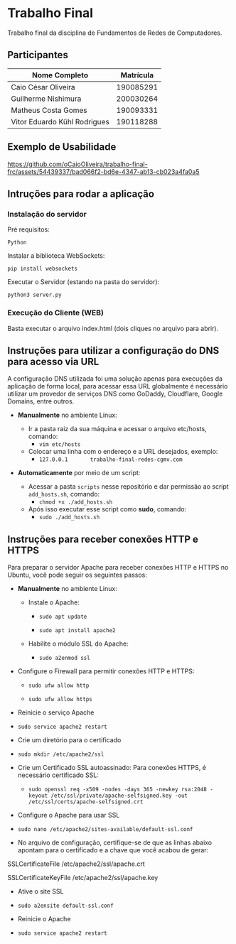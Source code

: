 # Trabalho Final

Trabalho final da disciplina de Fundamentos de Redes de Computadores.

## Participantes

Nome Completo | Matrícula |
------------- | --------- |
Caio César Oliveira | 190085291 |
Guilherme Nishimura | 200030264 |
Matheus Costa Gomes | 190093331 |
Vitor Eduardo Kühl Rodrigues | 190118288 |

## Exemplo de Usabilidade

https://github.com/oCaioOliveira/trabalho-final-frc/assets/54439337/bad066f2-bd6e-4347-ab13-cb023a4fa0a5

## Intruções para rodar a aplicação

### Instalação do servidor 

Pré requisitos: 

    Python 

Instalar a biblioteca WebSockets: 

    pip install websockets 

Executar o Servidor (estando na pasta do servidor): 

    python3 server.py 

### Execução do Cliente (WEB) 

Basta executar o arquivo index.html (dois cliques no arquivo para abrir). 

## Instruções para utilizar a configuração do DNS para acesso via URL

A configuração DNS utilizada foi uma solução apenas para execuções da aplicação de forma local, para acessar essa URL globalmente é necessário utilizar um provedor de serviços DNS como GoDaddy, Cloudflare, Google Domains, entre outros. 

- **Manualmente** no ambiente Linux:
  - Ir a pasta raiz da sua máquina e acessar o arquivo etc/hosts, comando:
    - `vim etc/hosts`
  - Colocar uma linha com o endereço e a URL desejados, exemplo:
    - `127.0.0.1       trabalho-final-redes-cgmv.com`

- **Automaticamente** por meio de um script:
  - Acessar a pasta `scripts` nesse repositório e dar permissão ao script `add_hosts.sh`, comando:
    - `chmod +x ./add_hosts.sh`
  - Após isso executar esse script como **sudo**, comando:
      - `sudo ./add_hosts.sh` 
## Instruções para receber conexões HTTP e HTTPS

Para preparar o servidor Apache para receber conexões HTTP e HTTPS no Ubuntu, você pode seguir os seguintes passos:
- **Manualmente** no ambiente Linux:
  
  - Instale o Apache:
    
    - `sudo apt update`
    
    - `sudo apt install apache2`
    
  - Habilite o módulo SSL do Apache:
    
    - `sudo a2enmod ssl`
   
- Configure o Firewall para permitir conexões HTTP e HTTPS:

     - `sudo ufw allow http`
    
    - `sudo ufw allow https`
 - Reinicie o serviço Apache
- `sudo service apache2 restart`

- Crie um diretório para o certificado
- `sudo mkdir /etc/apache2/ssl`
     
 - Crie um Certificado SSL autoassinado: Para conexões HTTPS, é necessário certificado SSL:

     - `sudo openssl req -x509 -nodes -days 365 -newkey rsa:2048 -keyout /etc/ssl/private/apache-selfsigned.key -out /etc/ssl/certs/apache-selfsigned.crt`

 
 - Configure o Apache para usar SSL
 - `sudo nano /etc/apache2/sites-available/default-ssl.conf `
 -  No arquivo de configuração, certifique-se de que as linhas abaixo apontam para o certificado e a chave que você acabou de gerar:
   
 SSLCertificateFile      /etc/apache2/ssl/apache.crt

 SSLCertificateKeyFile /etc/apache2/ssl/apache.key

 - Ative o site SSL
- `sudo a2ensite default-ssl.conf`

- Reinicie o Apache
- `sudo service apache2 restart`





